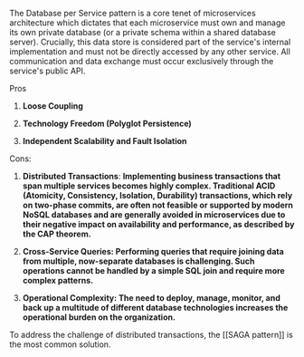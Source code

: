
The Database per Service pattern is a core tenet of microservices architecture which dictates that each microservice must own and manage its own private database (or a private schema within a shared database server). Crucially, this data store is considered part of the service's internal implementation and must not be directly accessed by any other service. All communication and data exchange must occur exclusively through the service's public API.

Pros

1. **Loose Coupling**

2. **Technology Freedom (Polyglot Persistence)**

3. **Independent Scalability and Fault Isolation**


Cons:

1. **Distributed Transactions**: **Implementing business transactions that span multiple services becomes highly complex. Traditional ACID (Atomicity, Consistency, Isolation, Durability) transactions, which rely on two-phase commits, are often not feasible or supported by modern NoSQL databases and are generally avoided in microservices due to their negative impact on availability and performance, as described by the CAP theorem.**

2. **Cross-Service Queries: Performing queries that require joining data from multiple, now-separate databases is challenging. Such operations cannot be handled by a simple SQL join and require more complex patterns.**

3. **Operational Complexity: The need to deploy, manage, monitor, and back up a multitude of different database technologies increases the operational burden on the organization.**


To address the challenge of distributed transactions, the [[SAGA pattern]] is the most common solution.